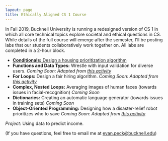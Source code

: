 ```yaml
---
layout: page
title: Ethically Aligned CS 1 Course
---
```


In Fall 2019, Bucknell University is running a redesigned version of CS 1 in which all core technical topics explore societal and ethical questions in CS. While details of the full course will emerge after the semester, I'll be posting labs that our students collaboratively work together on. All labs are completed in a 2-hour block.

- [**Conditionals:** Design a housing prioritization algorithm](https://docs.google.com/document/d/1HsRSC3H_u6KcQhv2y9cWyrYV3xpvvBUcAvoaH-FsG0I/edit?usp=sharing)
- **Functions and Data Types:** Wrestle with input validation for diverse users. _Coming Soon: Adapted from [this activity](https://ethicalcs.github.io/modules/input/)_
- **For Loops:** Design a fair hiring algorithm. _Coming Soon: Adapted from [this activity](https://ethicalcs.github.io/modules/hiring/)_
- **Complex, Nested Loops:** Averaging images of human faces (towards issues in facial-recognition) _Coming Soon_
- **Dictionaries:** Creating an automatic language generator (towards issues in training sets) _Coming Soon_
- **Object-Oriented Programming:** Designing how a disaster-relief robot prioritizes who to save _Coming Soon: Adapted from [this activity](https://ethicalcs.github.io/modules/ethicalengine2/)_


_Project:_ Using data to predict income.

(If you have questions, feel free to email me at evan.peck@bucknell.edu)
